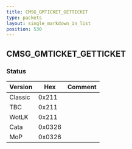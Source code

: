 ```yaml
---
title: CMSG_GMTICKET_GETTICKET
type: packets
layout: single_markdown_in_list
position: 530
---
```


## CMSG_GMTICKET_GETTICKET

### Status

Version    | Hex        | Comment
---------- | ---------- | ---------- 
Classic    | 0x211      | 
TBC        | 0x211      | 
WotLK      | 0x211      | 
Cata       | 0x0326     | 
MoP        | 0x0326     | 